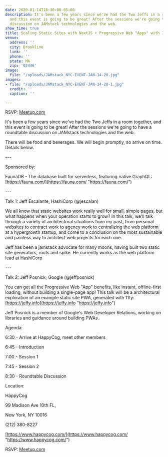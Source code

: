 ```yaml
---
date: 2020-01-14T18:30:00-05:00
description: It's been a few years since we've had the Two Jeffs in a room together,
  and this event is going to be great! After the sessions we're going to have a roundtable
  discussion on JAMstack technologies and the web.
show_time: true
title: Scaling Static Sites with NextJS + Progressive Web "Apps" with 11ty
venue:
  address: ''
  city: Brookline
  link: ''
  phone: ''
  state: MA
  zip: '02446'
image:
  file: "/uploads/JAMstack_NYC-EVENT-JAN-14-20.jpg"
images:
- file: "/uploads/JAMstack_NYC-EVENT-JAN-14-20-1.jpg"
  credit: ''
  caption: ''

---
```

RSVP: [Meetup.com](https://www.meetup.com/JAMstack-nyc/events/267118916/)

It's been a few years since we've had the Two Jeffs in a room together, and this event is going to be great! After the sessions we're going to have a roundtable discussion on JAMstack technologies and the web.

There will be food and beverages. We will begin promptly, so arrive on time. Details below.

\---

Sponsored by:

FaunaDB - The database built for serverless, featuring native GraphQL: [https://fauna.com/](https://fauna.com/ "https://fauna.com/")

\---




Talk 1: Jeff Escalante, HashiCorp (@jescalan)

We all know that static websites work really well for small, simple pages, but what happens when your operation starts to grow? In this talk, we'll talk through a variety of architectural situations from my past, from personal websites to contract work to agency work to centralizing the web platform at a hypergrowth startup, and come to a conclusion on the most sustainable and painless way to architect web projects for each one.

Jeff has been a jamstack advocate for many moons, having built two static site generators, roots and spike. He currently works as the web platform lead at HashiCorp

\---

Talk 2: Jeff Posnick, Google (@jeffposnick)

You can get all the Progressive Web "App" benefits, like instant, offline-first loading, without building a single-page app! This talk will be a architectural exploration of an example static site PWA, generated with 11ty: [https://jeffy.info](https://jeffy.info "https://jeffy.info")

Jeff Posnick is a member of Google's Web Developer Relations, working on libraries and guidance around building PWAs.

Agenda:

6:30 - Arrive at HappyCog, meet other members

6:45 - Introduction

7:00 - Session 1

7:45 - Session 2

8:30 - Roundtable Discussion

Location:

HappyCog

99 Madison Ave 10th FL,

New York, NY 10016

(212) 380-8227

[https://www.happycog.com/](https://www.happycog.com/ "https://www.happycog.com/")

RSVP: [Meetup.com](https://www.meetup.com/JAMstack-nyc/events/267118916/)